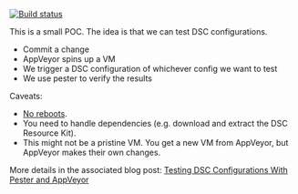 [![Build status](https://ci.appveyor.com/api/projects/status/x9ergljy7cbs8ph3/branch/master?svg=true)](https://ci.appveyor.com/project/RamblingCookieMonster/appveyor-dsc-test)

This is a small POC. The idea is that we can test DSC configurations.

* Commit a change
* AppVeyor spins up a VM
* We trigger a DSC configuration of whichever config we want to test
* We use pester to verify the results

Caveats:

 * [No reboots](http://help.appveyor.com/discussions/kb/13-machine-restart-during-build).
 * You need to handle dependencies (e.g. download and extract the DSC Resource Kit).
 * This might not be a pristine VM. You get a new VM from AppVeyor, but AppVeyor makes their own changes.

More details in the associated blog post: [Testing DSC Configurations With Pester and AppVeyor](https://ramblingcookiemonster.wordpress.com/2015/03/01/testing-dsc-configurations-with-pester-and-appveyor/)
